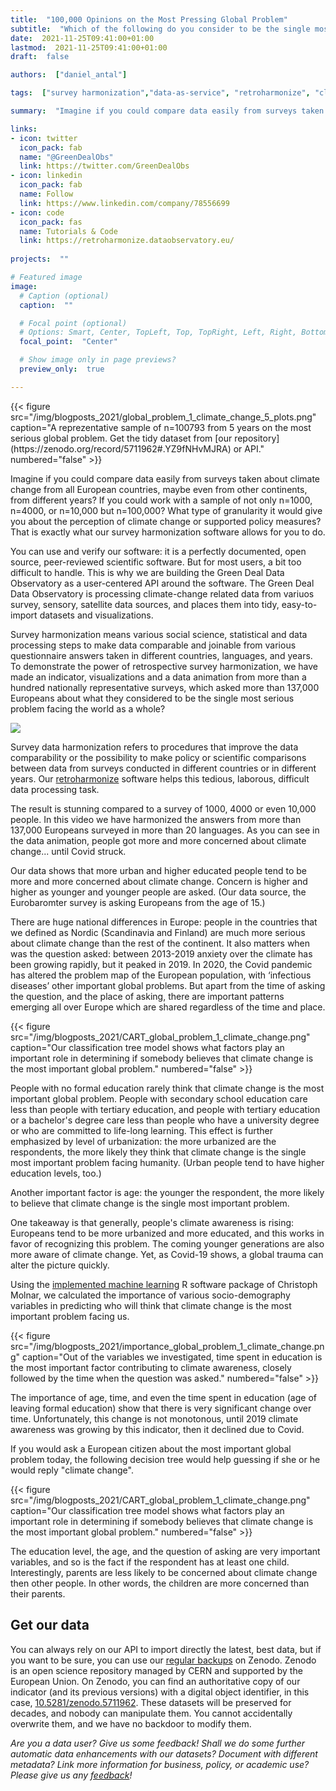```yaml
---
title:  "100,000 Opinions on the Most Pressing Global Problem"
subtitle:  "Which of the following do you consider to be the single most serious problem facing the world as a whole?"
date:  2021-11-25T09:41:00+01:00
lastmod:  2021-11-25T09:41:00+01:00
draft:  false

authors:  ["daniel_antal"]

tags:  ["survey harmonization","data-as-service", "retroharmonize", "climate awareness", "Europe"]

summary:  "Imagine if you could compare data easily from surveys taken about climate change from all European countries, maybe even from other continents, from different years? If you could work with a sample of not only n=1000, n=4000, or n=10,000 but n=100,000? What type of granularity it would give you about the perception of climate change or supported policy measures?  That is exactly what our survey harmonization software allows for you to do."

links:
- icon: twitter
  icon_pack: fab
  name: "@GreenDealObs"
  link: https://twitter.com/GreenDealObs
- icon: linkedin
  icon_pack: fab
  name: Follow
  link: https://www.linkedin.com/company/78556699
- icon: code
  icon_pack: fas
  name: Tutorials & Code
  link: https://retroharmonize.dataobservatory.eu/ 
  
projects:  ""

# Featured image
image:
  # Caption (optional)
  caption:  ""

  # Focal point (optional)
  # Options: Smart, Center, TopLeft, Top, TopRight, Left, Right, BottomLeft, Bottom, BottomRight
  focal_point:  "Center"

  # Show image only in page previews?
  preview_only:  true

---
```


<td style="text-align: center;">{{< figure src="/img/blogposts_2021/global_problem_1_climate_change_5_plots.png" caption="A reprezentative sample of n=100793 from 5 years on the most serious global problem. Get the tidy dataset from [our repository](https://zenodo.org/record/5711962#.YZ9fNHvMJRA) or API." numbered="false" >}}</td>

Imagine if you could compare data easily from surveys taken about climate change from all European countries, maybe even from other continents, from different years? If you could work with a sample of not only n=1000, n=4000, or n=10,000 but n=100,000? What type of granularity it would give you about the perception of climate change or supported policy measures?  That is exactly what our survey harmonization software allows for you to do.

You can use and verify our software: it is a perfectly documented, open source, peer-reviewed scientific software. But for most users, a bit too difficult to handle.  This is why we are building the Green Deal Data Observatory as a user-centered  API around the software.  The Green Deal Data Observatory is processing climate-change related data from variuos survey, sensory, satellite data sources, and places them into tidy, easy-to-import datasets and visualizations.

Survey harmonization means various social science, statistical and data processing steps to make data comparable and joinable from various questionnaire answers taken in different countries, languages, and years. To demonstrate the power of retrospective survey harmonization, we have made an indicator, visualizations and a data animation from more than a hundred nationally representative surveys, which asked more than 137,000 Europeans about what they considered to be the single most serious problem facing the world as a whole?

![](/media/gif/global_problem_1_climate_change_800.gif)

Survey data harmonization refers to procedures that improve the data comparability or the possibility to make policy or scientific comparisons between data from surveys conducted in different countries or in different years. Our [retroharmonize](https://retroharmonize.dataobservatory.eu/) software helps this tedious, laborous, difficult data processing task. 

The result is stunning compared to a survey of 1000, 4000 or even 10,000 people.  In this video we have harmonized the answers from more than 137,000 Europeans surveyed in more than 20 languages. As you can see in the data animation, people got more and more concerned about climate change... until Covid struck.

Our data shows that more urban and higher educated people tend to be more and more concerned about climate change. Concern is higher and higher as younger and younger people are asked. (Our data source, the Eurobaromter survey is asking Europeans from the age of 15.)

There are huge national differences in Europe: people in the countries that we defined as Nordic (Scandinavia and Finland) are much more serious about climate change than the rest of the continent. It also matters when was the question asked: between 2013-2019 anxiety over the climate has been growing rapidly, but it peaked in 2019.  In 2020, the Covid pandemic has altered the problem map of the European population, with ‘infectious diseases’ other important global problems. But apart from the time of asking the question, and the place of asking, there are important patterns emerging all over Europe which are shared regardless of the time and place.


<td style="text-align: center;">{{< figure src="/img/blogposts_2021/CART_global_problem_1_climate_change.png" caption="Our classification tree model shows what factors play an important role in determining if somebody believes that climate change is the most important global problem." numbered="false" >}}</td>

People with no formal education rarely think that climate change is the most important global problem. People with secondary school education care less than people with tertiary education, and people with tertiary education or a bachelor's degree care less than people who have a university degree or who are committed to life-long learning. This effect is further emphasized by level of urbanization: the more urbanized are the respondents, the more likely they think that climate change is the single most important problem facing humanity. (Urban people tend to have higher education levels, too.)

Another important factor is age: the younger the respondent, the more likely to believe that climate change is the single most important problem.

One takeaway is that generally, people's climate awareness is rising: Europeans tend to be more urbanized and more educated, and this works in favor of recognizing this problem.  The coming younger generations are also more aware of climate change. Yet, as Covid-19 shows, a global trauma can alter the picture quickly.

Using the [implemented machine learning](https://christophm.github.io/interpretable-ml-book/) R software package of Christoph Molnar, we calculated the importance of various socio-demography variables in predicting who will think that climate change is the most important problem facing us.

<td style="text-align: center;">{{< figure src="/img/blogposts_2021/importance_global_problem_1_climate_change.png" caption="Out of the variables we investigated, time spent in education is the most important factor contributing to climate awareness, closely followed by the time when the question was asked." numbered="false" >}}</td>

The importance of age, time, and even the time spent in education (age of leaving formal education) show that there is very significant change over time. Unfortunately, this change is not monotonous, until 2019 climate awareness was growing by this indicator, then it declined due to Covid.

If you would ask a European citizen about the most important global problem today, the following decision tree would help guessing if she or he would reply "climate change". 

<td style="text-align: center;">{{< figure src="/img/blogposts_2021/CART_global_problem_1_climate_change.png" caption="Our classification tree model shows what factors play an important role in determining if somebody believes that climate change is the most important global problem." numbered="false" >}}</td>

The education level, the age, and the question of asking are very important variables, and so is the fact if the respondent has at least one child.  Interestingly, parents are less likely to be concerned about climate change then other people. In other words, the children are more concerned than their parents. 

## Get our data

You can always rely on our API to import directly the latest, best data, but if you want to be sure, you can use our [regular backups](https://zenodo.org/record/5711962#.YZ9fNHvMJRA) on Zenodo. Zenodo is an open science repository managed by CERN and supported by the European Union. On Zenodo, you can find an authoritative copy of our indicator (and its previous versions) with a digital object identifier, in this case, [10.5281/zenodo.5711962](https://doi.org/10.5281/zenodo.5711962). These datasets will be preserved for decades, and nobody can manipulate them. You cannot accidentally overwrite them, and we have no backdoor to modify them.

*Are you a data user? Give us some feedback! Shall we do some further automatic data enhancements with our datasets? Document with different metadata? Link more information for business, policy, or academic use? Please  give us any [feedback](https://reprex.nl/#contact)!*
